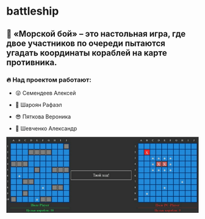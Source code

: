 # battleship
:ship:
«Морской бой» – это настольная игра, где двое участников по очереди пытаются угадать координаты кораблей на карте противника.
---
### :fire: Над проектом работают:

- :stuck_out_tongue_winking_eye: Семендеев Алексей

- :star_struck:  Шароян Рафаэл

- :sunglasses: Пяткова Вероника

- :money_mouth_face: Шевченко Александр
<div id="header" align="center">
  <img src="battleship/1.gif" width="600"/>

  
</div>
